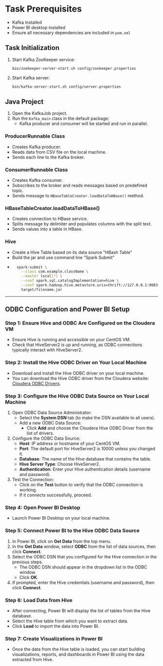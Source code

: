 # Task Prerequisites 

- Kafka installed
- Power BI desktop installed
- Ensure all necessary dependencies are included in `pom.xml`

## Task Initialization

1. Start Kafka ZooKeeper service:
    ```bash
    bin/zookeeper-server-start.sh config/zookeeper.properties
    ```
2. Start Kafka server:
    ```bash
    bin/kafka-server-start.sh config/server.properties
    ```

## Java Project

1. Open the KafkaJob project.
2. Run the `Kafka_main` class in the default package:
    - Kafka producer and consumer will be started and run in parallel.

### ProducerRunnable Class

- Creates Kafka producer.
- Reads data from CSV file on the local machine.
- Sends each line to the Kafka broker.

### ConsumerRunnable Class

- Creates Kafka consumer.
- Subscribes to the broker and reads messages based on predefined topic.
- Sends message to `HBaseTableCreator.loadDataToHBase()` method.

### HBaseTableCreator.loadDataToHBase()

- Creates connection to HBase service.
- Splits message by delimiter and populates columns with the split text.
- Sends values into a table in HBase.

### Hive
- Create a Hive Table based on its data source "HBash Table"
- Build the jar and use command line "Spark Submit"
- ```bash
    spark-submit \
      --class com.example.className \
      --master local[*] \
      --conf spark.sql.catalogImplementation=hive \
      --conf spark.hadoop.hive.metastore.uris=thrift://127.0.0.1:9083 \
      target/filename.jar
    ```
---

## ODBC Configuration and Power BI Setup

### Step 1: Ensure Hive and ODBC Are Configured on the Cloudera VM

- Ensure Hive is running and accessible on your CentOS VM.
- Check that HiveServer2 is up and running, as ODBC connections typically interact with HiveServer2.

### Step 2: Install the Hive ODBC Driver on Your Local Machine

- Download and install the Hive ODBC driver on your local machine.
- You can download the Hive ODBC driver from the Cloudera website: [Cloudera ODBC Drivers](https://www.cloudera.com/downloads.html).

### Step 3: Configure the Hive ODBC Data Source on Your Local Machine

1. Open ODBC Data Source Administrator:
    - Select the **System DSN** tab (to make the DSN available to all users).
    - Add a new ODBC Data Source:
        - Click **Add** and choose the Cloudera Hive ODBC Driver from the list of drivers.
2. Configure the ODBC Data Source:
    - **Host**: IP address or hostname of your CentOS VM.
    - **Port**: The default port for HiveServer2 is 10000 unless you changed it.
    - **Database**: The name of the Hive database that contains the table.
    - **Hive Server Type**: Choose HiveServer2.
    - **Authentication**: Enter your Hive authentication details (username and password).
3. Test the Connection:
    - Click on the **Test** button to verify that the ODBC connection is working.
    - If it connects successfully, proceed.

### Step 4: Open Power BI Desktop

- Launch Power BI Desktop on your local machine.

### Step 5: Connect Power BI to the Hive ODBC Data Source

1. In Power BI, click on **Get Data** from the top menu.
2. In the **Get Data** window, select **ODBC** from the list of data sources, then click **Connect**.
3. Select the ODBC DSN that you configured for the Hive connection in the previous steps.
    - The ODBC DSN should appear in the dropdown list in the ODBC window.
    - Click **OK**.
4. If prompted, enter the Hive credentials (username and password), then click **Connect**.

### Step 6: Load Data from Hive

- After connecting, Power BI will display the list of tables from the Hive database.
- Select the Hive table from which you want to extract data.
- Click **Load** to import the data into Power BI.

### Step 7: Create Visualizations in Power BI

- Once the data from the Hive table is loaded, you can start building visualizations, reports, and dashboards in Power BI using the data extracted from Hive.
